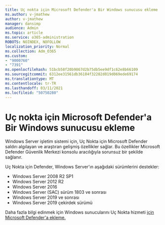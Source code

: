 ```yaml
---
title: Uç nokta için Microsoft Defender'a Bir Windows sunucusu ekleme
ms.author: v-jmathew
author: v-jmathew
manager: dansimp
audience: Admin
ms.topic: article
ms.service: o365-administration
ROBOTS: NOINDEX, NOFOLLOW
localization_priority: Normal
ms.collection: Adm_O365
ms.custom:
- "9000760"
- "7391"
ms.openlocfilehash: 51bcb58f20b9867d2b75db5ee9df1c62e8b66109
ms.sourcegitcommit: 6312ee31561db36104f32282d019d069ede69174
ms.translationtype: MT
ms.contentlocale: tr-TR
ms.lasthandoff: 03/11/2021
ms.locfileid: "50750280"
---
```

# <a name="onboard-a-windows-server-to-microsoft-defender-for-endpoint"></a>Uç nokta için Microsoft Defender'a Bir Windows sunucusu ekleme

Windows Server işletim sistemi için, Uç Nokta için Microsoft Defender saldırı algılayan ve araştıran gelişmiş özellikler sağlar. Bu özellikler Microsoft Defender Güvenlik Merkezi konsolu aracılığıyla sorunsuz bir şekilde sağlanır.

Uç Nokta için Defender, Windows Server'ın aşağıdaki sürümlerini destekler:

- Windows Server 2008 R2 SP1
- Windows Server 2012 R2
- Windows Server 2016
- Windows Server (SAC) sürüm 1803 ve sonrası
- Windows Server 2019 ve sonrası
- Windows Server 2019 çekirdek sürümü

Daha fazla bilgi edinmek için Windows sunucularını Uç Nokta hizmeti [için Microsoft Defender'a ekleme.](https://go.microsoft.com/fwlink/?linkid=2143627)
